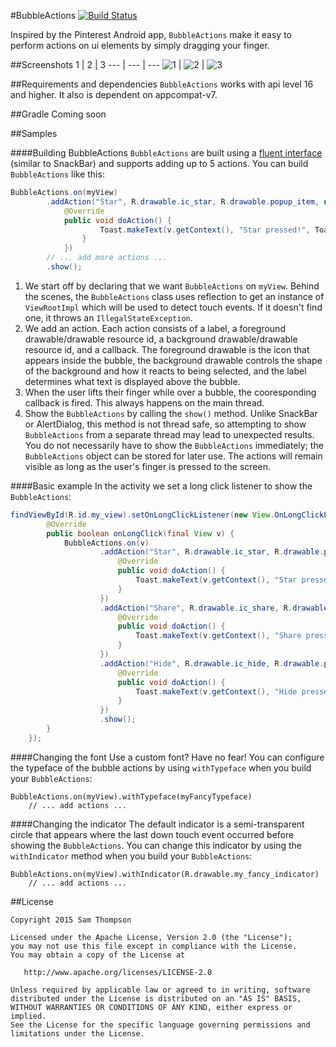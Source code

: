 #BubbleActions [![Build Status](https://travis-ci.org/SamThompson/BubbleActions.svg)](https://travis-ci.org/SamThompson/BubbleActions)

Inspired by the Pinterest Android app, `BubbleActions` make it easy to perform actions 
on ui elements by simply dragging your finger.

##Screenshots
1 | 2 | 3
--- | --- | --- 
![1](http://i.imgur.com/jbI6Bay.gif) | ![2](http://i.imgur.com/YEtNBmn.gif)  | ![3](http://i.imgur.com/BKllyFY.gif)


##Requirements and dependencies
`BubbleActions` works with api level 16 and higher. It also is dependent on appcompat-v7.


##Gradle
Coming soon


##Samples

####Building BubbleActions
`BubbleActions` are built using a [fluent interface](https://en.wikipedia.org/wiki/Fluent_interface) 
(similar to SnackBar) and supports adding up to 5 actions. You can build `BubbleActions` like this:
```java
BubbleActions.on(myView)                                                                              // Note 1
        .addAction("Star", R.drawable.ic_star, R.drawable.popup_item, new BubbleAction.Callback() {   // Note 2
            @Override
            public void doAction() {                                                                  // Note 3
                    Toast.makeText(v.getContext(), "Star pressed!", Toast.LENGTH_SHORT).show();
                }
            })
        // ... add more actions ...
        .show();                                                                                      // Note 4
```
1. We start off by declaring that we want `BubbleActions` on `myView`. Behind the scenes, the `BubbleActions` class uses
 reflection to get an instance of `ViewRootImpl` which will be used to detect touch events. If it doesn't find one, 
 it throws an `IllegalStateException`.
2. We add an action. Each action consists of a label, a foreground drawable/drawable resource id, a background 
drawable/drawable resource id, and a callback. The foreground drawable is the icon that appears inside the bubble, 
the background drawable controls the shape of the background and how it reacts to being selected, and the label
determines what text is displayed above the bubble.
3. When the user lifts their finger while over a bubble, the cooresponding callback is fired. 
This always happens on the main thread.
4. Show the `BubbleActions` by calling the `show()` method. Unlike SnackBar or AlertDialog, this method is not thread safe, so attempting
to show `BubbleActions` from a separate thread may lead to unexpected results. You do not necessarily have to show the 
`BubbleActions` immediately; the `BubbleActions` object can be stored for later use. The actions will remain visible as 
long as the user's finger is pressed to the screen.

####Basic example
In the activity we set a long click listener to show the `BubbleActions`:
```java
findViewById(R.id.my_view).setOnLongClickListener(new View.OnLongClickListener() {
        @Override
        public boolean onLongClick(final View v) {
            BubbleActions.on(v)
                    .addAction("Star", R.drawable.ic_star, R.drawable.popup_item, new BubbleActions.Callback() {
                        @Override
                        public void doAction() {
                            Toast.makeText(v.getContext(), "Star pressed!", Toast.LENGTH_SHORT).show();
                        }
                    })
                    .addAction("Share", R.drawable.ic_share, R.drawable.popup_item, new BubbleActions.Callback() {
                        @Override
                        public void doAction() {
                            Toast.makeText(v.getContext(), "Share pressed!", Toast.LENGTH_SHORT).show();
                        }
                    })
                    .addAction("Hide", R.drawable.ic_hide, R.drawable.popup_item, new BubbleActions.Callback() {
                        @Override
                        public void doAction() {
                            Toast.makeText(v.getContext(), "Hide pressed on item!", Toast.LENGTH_SHORT).show();
                        }
                    })
                    .show();
        }
    });
```

####Changing the font
Use a custom font? Have no fear! You can configure the typeface of the bubble actions by using `withTypeface` when
you build your `BubbleActions`:
```
BubbleActions.on(myView).withTypeface(myFancyTypeface)
    // ... add actions ...
```

####Changing the indicator
The default indicator is a semi-transparent circle that appears where the last down touch event occurred before
showing the `BubbleActions`. You can change this indicator by using the `withIndicator` method 
when you build your `BubbleActions`:
```
BubbleActions.on(myView).withIndicator(R.drawable.my_fancy_indicator)
    // ... add actions ...
```


##License
```
Copyright 2015 Sam Thompson

Licensed under the Apache License, Version 2.0 (the "License");
you may not use this file except in compliance with the License.
You may obtain a copy of the License at

   http://www.apache.org/licenses/LICENSE-2.0

Unless required by applicable law or agreed to in writing, software
distributed under the License is distributed on an "AS IS" BASIS,
WITHOUT WARRANTIES OR CONDITIONS OF ANY KIND, either express or implied.
See the License for the specific language governing permissions and
limitations under the License.
```
